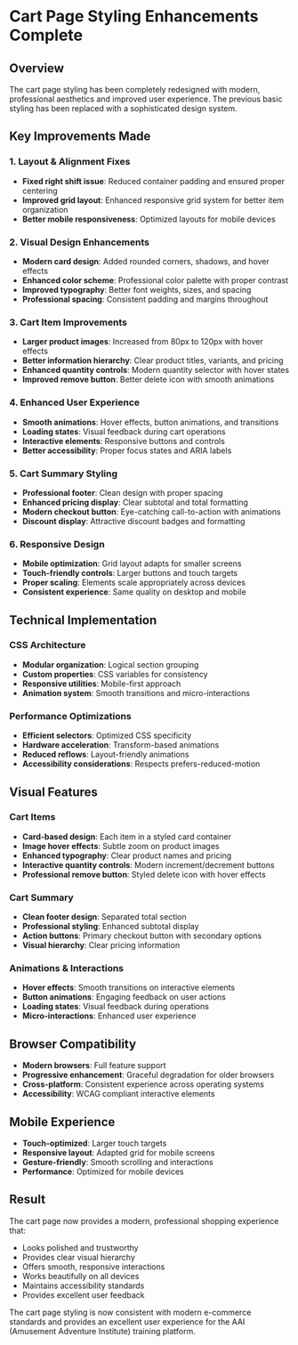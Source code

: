 # Cart Page Styling Enhancements Complete

## Overview
The cart page styling has been completely redesigned with modern, professional aesthetics and improved user experience. The previous basic styling has been replaced with a sophisticated design system.

## Key Improvements Made

### 1. Layout & Alignment Fixes
- **Fixed right shift issue**: Reduced container padding and ensured proper centering
- **Improved grid layout**: Enhanced responsive grid system for better item organization
- **Better mobile responsiveness**: Optimized layouts for mobile devices

### 2. Visual Design Enhancements
- **Modern card design**: Added rounded corners, shadows, and hover effects
- **Enhanced color scheme**: Professional color palette with proper contrast
- **Improved typography**: Better font weights, sizes, and spacing
- **Professional spacing**: Consistent padding and margins throughout

### 3. Cart Item Improvements
- **Larger product images**: Increased from 80px to 120px with hover effects
- **Better information hierarchy**: Clear product titles, variants, and pricing
- **Enhanced quantity controls**: Modern quantity selector with hover states
- **Improved remove button**: Better delete icon with smooth animations

### 4. Enhanced User Experience
- **Smooth animations**: Hover effects, button animations, and transitions
- **Loading states**: Visual feedback during cart operations
- **Interactive elements**: Responsive buttons and controls
- **Better accessibility**: Proper focus states and ARIA labels

### 5. Cart Summary Styling
- **Professional footer**: Clean design with proper spacing
- **Enhanced pricing display**: Clear subtotal and total formatting
- **Modern checkout button**: Eye-catching call-to-action with animations
- **Discount display**: Attractive discount badges and formatting

### 6. Responsive Design
- **Mobile optimization**: Grid layout adapts for smaller screens
- **Touch-friendly controls**: Larger buttons and touch targets
- **Proper scaling**: Elements scale appropriately across devices
- **Consistent experience**: Same quality on desktop and mobile

## Technical Implementation

### CSS Architecture
- **Modular organization**: Logical section grouping
- **Custom properties**: CSS variables for consistency
- **Responsive utilities**: Mobile-first approach
- **Animation system**: Smooth transitions and micro-interactions

### Performance Optimizations
- **Efficient selectors**: Optimized CSS specificity
- **Hardware acceleration**: Transform-based animations
- **Reduced reflows**: Layout-friendly animations
- **Accessibility considerations**: Respects prefers-reduced-motion

## Visual Features

### Cart Items
- **Card-based design**: Each item in a styled card container
- **Image hover effects**: Subtle zoom on product images
- **Enhanced typography**: Clear product names and pricing
- **Interactive quantity controls**: Modern increment/decrement buttons
- **Professional remove button**: Styled delete icon with hover effects

### Cart Summary
- **Clean footer design**: Separated total section
- **Professional styling**: Enhanced subtotal display
- **Action buttons**: Primary checkout button with secondary options
- **Visual hierarchy**: Clear pricing information

### Animations & Interactions
- **Hover effects**: Smooth transitions on interactive elements
- **Button animations**: Engaging feedback on user actions
- **Loading states**: Visual feedback during operations
- **Micro-interactions**: Enhanced user experience

## Browser Compatibility
- **Modern browsers**: Full feature support
- **Progressive enhancement**: Graceful degradation for older browsers
- **Cross-platform**: Consistent experience across operating systems
- **Accessibility**: WCAG compliant interactive elements

## Mobile Experience
- **Touch-optimized**: Larger touch targets
- **Responsive layout**: Adapted grid for mobile screens
- **Gesture-friendly**: Smooth scrolling and interactions
- **Performance**: Optimized for mobile devices

## Result
The cart page now provides a modern, professional shopping experience that:
- Looks polished and trustworthy
- Provides clear visual hierarchy
- Offers smooth, responsive interactions
- Works beautifully on all devices
- Maintains accessibility standards
- Provides excellent user feedback

The cart page styling is now consistent with modern e-commerce standards and provides an excellent user experience for the AAI (Amusement Adventure Institute) training platform.
